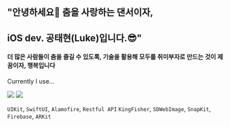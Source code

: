 ## "안녕하세요👋 춤을 사랑하는 댄서이자,
## iOS dev. 공태현(Luke)입니다.😎"

#### 더 많은 사람들이 춤을 즐길 수 있도록, 기술을 활용해 모두를 취미부자로 만드는 것이 제 꿈이자, 행복입니다 



Currently I use...


<img src="https://img.shields.io/badge/Swift-orange?style=flat-square&logo=Swift&logoColor=white"/></a>
<img src="https://img.shields.io/badge/Firebase-yellow?style=flat-square&logo=Firebase&logoColor=white"/></a>


`UIKit`, `SwiftUI`, `Alamofire`, `Restful API`
`KingFisher`, `SDWebImage`, `SnapKit`, `Firebase`, `ARKit`

<!--
**Apple-Kong/Apple-Kong** is a ✨ _special_ ✨ repository because its `README.md` (this file) appears on your GitHub profile.




- 🔭 I’m currently working on ...
- 🌱 I’m currently learning ...
- 👯 I’m looking to collaborate on ...
- 🤔 I’m looking for help with ...
- 💬 Ask me about ...
- 📫 How to reach me: ...
- 😄 Pronouns: ...
- ⚡ Fun fact: ...
-->
